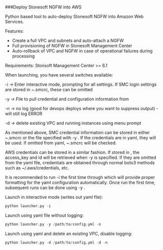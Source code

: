 ###Deploy Stonesoft NGFW into AWS

Python based tool to auto-deploy Stonesoft NGFW into Amazon Web Services.

Features:
* Create a full VPC and subnets and auto-attach a NGFW
* Full provisioning of NGFW in Stonesoft Management Center
* Auto-rollback of VPC and NGFW in case of operational failures during processing

Requirements:
Stonsoft Management Center >= 6.1

When launching, you have several switches available:

-i -> Enter interactive mode, prompting for all settings. If SMC login settings are stored in ~.smcrc, these can be omitted

-y <yaml file> -> File to pull credential and configuration information from

-n -> no log (good for devops deploys where you want to suppress output) - will still log ERROR

-d -> delete existing VPC and running instances using menu prompt

As mentioned above, SMC credential information can be stored in either ~.smcrc or the file specified with -y <yaml file>. If the
credentials are in yaml, they will be used. If omitted from yaml, ~.smcrc will be checked. 

AWS credentials can be stored in a similar fashion. If stored in <yaml file>, the access_key and id will be retrieved when 
-y <yaml file> is specified. If they are omitted from the yaml file, credentials are obtained through normal boto3 methods
such as ~/.aws/credentials, etc.

It is recommended to run -i <interactive mode> the first time through which will provide proper formatting for the 
yaml configuration automatically. Once run the first time, subsequent runs can be done using -y <yaml>.

Launch in interactive mode (writes out yaml file):

```python
python launcher.py -i
```

Launch using yaml file without logging:

```python
python launcher.py -y /path/to/config.yml -n
```

Launch using yaml and delete an existing VPC, disable logging:

```python
python launcher.py -d /path/to/config.yml -d -n
```


